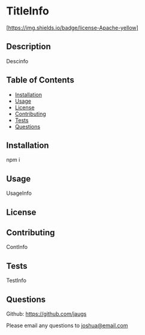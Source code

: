 # TitleInfo

[https://img.shields.io/badge/license-Apache-yellow]
  ## Description

  Descinfo

  ## Table of Contents
  
  - [Installation](#Installation)
  - [Usage](#Usage)
  - [License](#License)
  - [Contributing](#Contributing)
  - [Tests](#Tests)
  - [Questions](#Questions)
  
  ## Installation
  
  npm i
  
  ## Usage
  
  UsageInfo
  
  ## License
  
  ## Contributing

  ContInfo
  
  ## Tests

  TestInfo
  
  ## Questions

  Github: https://github.com/jaugs

  Please email any questions to joshua@email.com

